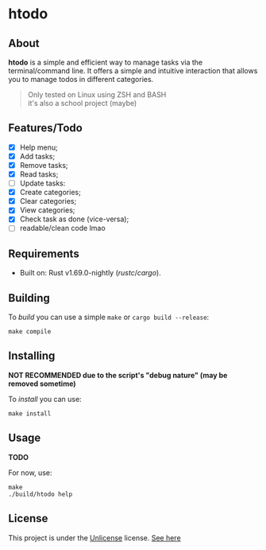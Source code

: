 # htodo

## About

**htodo** is a simple and efficient way to manage tasks via the terminal/command line. It offers a simple and intuitive interaction that allows you to manage todos in different categories.

> Only tested on Linux using ZSH and BASH  
> it's also a school project (maybe)

## Features/Todo

- [x] Help menu;
- [x] Add tasks;
- [x] Remove tasks;
- [x] Read tasks;
- [ ] Update tasks:
- [x] Create categories;
- [x] Clear categories;
- [x] View categories;
- [x] Check task as done (vice-versa);
- [ ] readable/clean code lmao

## Requirements

- Built on: Rust v1.69.0-nightly (*rustc*/*cargo*).

## Building

To _build_ you can use a simple `make` or `cargo build --release`:

```
make compile
```

## Installing

**NOT RECOMMENDED due to the script's "debug nature" (may be removed sometime)**

To _install_ you can use:

```
make install
```

## Usage

**TODO**

For now, use:

```
make
./build/htodo help
```

## License

This project is under the [Unlicense](https://choosealicense.com/licenses/unlicense/) license. [See here](LICENSE)
